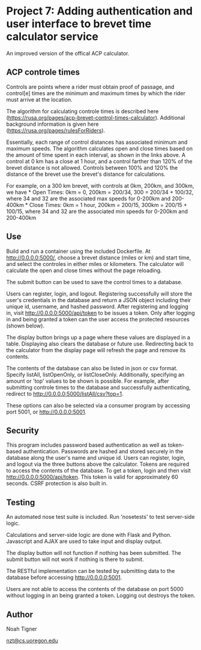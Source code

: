 # Project 7: Adding authentication and user interface to brevet time calculator service

An improved version of the offical ACP calculator.

## ACP controle times

Controls are points where a rider must obtain proof of passage, and control[e] times are the minimum and maximum times by which the rider must arrive at the location.   

The algorithm for calculating controle times is described here (https://rusa.org/pages/acp-brevet-control-times-calculator). Additional background information is given here (https://rusa.org/pages/rulesForRiders).  

Essentially, each range of control distances has associated minimum and maximum speeds. The algorithm calculates open and close times based on the amount of time spent in each interval, as shown in the links above. A control at 0 km has a close at 1 hour, and a control farther than 120% of the brevet distance is not allowed. Controls between 100% and 120% the distance of the brevet use the brevet's distance for calculations.

For example, on a 300 km brevet, with controls at 0km, 200km, and 300km, we have
    * Open Times: 0km = 0, 200km = 200/34, 300 = 200/34 + 100/32, where 34 and 32 are the associated max        speeds for 0-200km and 200-400km
    * Close Times: 0km = 1 hour, 200km = 200/15, 300km = 200/15 + 100/15, where 34 and 32 are the associated    min speeds for 0-200km and 200-400km

## Use

Build and run a container using the included Dockerfile. At http://0.0.0.0:5000/, choose a brevet distance (miles or km) and start time, and select the controles in either miles or kilometers. The calculator will calculate the open and close times without the page reloading.

The submit button can be used to save the control times to a database.

Users can register, login, and logout. 
Registering successfully will store the user's credentials in the database and return a JSON object including their unique id, username, and hashed password. After registering and logging in, visit http://0.0.0.0:5000/api/token to be issues a token. Only after logging in and being granted a token can the user access the protected resources (shown below).

The display button brings up a page where these values are displayed in a table. Displaying also clears the database or future use. Redirecting back to the calculator from the display page will refresh the page and remove its contents. 

The contents of the database can also be listed in json or csv format. Specify listAll, listOpenOnly, or listCloseOnly. Additionally, specifying an amount or 'top' values to be shown is possible.
For example, after submitting controle times to the database and successfully authenticating, redirect to http://0.0.0.0:5000/listAll/csv?top=1. 

These options can also be selected via a consumer program by accessing port 5001, or http://0.0.0.0:5001. 

## Security

This program includes password based authentication as well as token-based authentication. Passwords are hashed and stored securely in the database along the user's name and unique id. Users can register, login, and logout via the  three buttons above the calculator. Tokens are required to access the contents of the database. To get a token, login and then visit http://0.0.0.0:5000/api/token. This token is valid for approximately 60 seconds. CSRF protection is also built in.
 
## Testing

An automated nose test suite is included. Run 'nosetests' to test server-side logic.

Calculations and server-side logic are done with Flask and Python. Javascript and AJAX are used to take input and display output. 

The display button will not function if nothing has been submitted.
The submit button will not work if nothing is there to submit.

The RESTful implementation can be tested by submitting data to the database before accessing http://0.0.0.0:5001. 

Users are not able to access the contents of the database on port 5000 without logging in an being granted a token. Logging out destroys the token.

## Author

Noah Tigner

nzt@cs.uoregon.edu